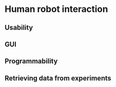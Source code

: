 # Human robot interaction

## Usability

## GUI

## Programmability

## Retrieving data from experiments
